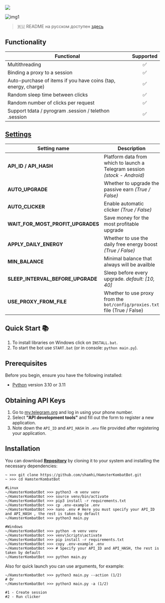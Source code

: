 [<img src="https://img.shields.io/badge/Telegram-%40Me-orange">](https://t.me/sho6ot)


![img1](.github/images/demo.png)

> 🇷🇺 README на русском доступен [здесь](README.md)

## Functionality
| Functional                                                     | Supported |
|----------------------------------------------------------------|:---------:|
| Multithreading                                                 |     ✅     |
| Binding a proxy to a session                                   |     ✅     |
| Auto-purchase of items if you have coins (tap, energy, charge) |     ✅     |
| Random sleep time between clicks                               |     ✅     |
| Random number of clicks per request                            |     ✅     |
| Support tdata / pyrogram .session / telethon .session          |     ✅     |

## [Settings](https://github.com/shamhi/HamsterKombatBot/blob/main/.env-example)
| Setting name                          | Description                                                                              |
|---------------------------------------|------------------------------------------------------------------------------------------|
| **API_ID / API_HASH**                 | Platform data from which to launch a Telegram session _(stock - Android)_                |
| **AUTO_UPGRADE**                      | Whether to upgrade the passive earn _(True / False)_                                     |
| **AUTO_CLICKER**                      | Enable automatic clicker _(True / False)_                                                |
| **WAIT_FOR_MOST_PROFIT_UPGRADES**     | Save money for the most profitable upgrade                                               |
| **APPLY_DAILY_ENERGY**                | Whether to use the daily free energy boost _(True / False)_                              |
| **MIN_BALANCE**                       | Minimal balance that always will be availble                                             |
| **SLEEP_INTERVAL_BEFORE_UPGRADE**     | Sleep before every upgrade. _default: [10, 40]_                                          |
| **USE_PROXY_FROM_FILE**               | Whether to use proxy from the `bot/config/proxies.txt` file (True / False)               |

## Quick Start 📚
1. To install libraries on Windows click on `INSTALL.bat`.
2. To start the bot use `START.bat` (or in console: `python main.py`).

## Prerequisites
Before you begin, ensure you have the following installed:
- [Python](https://www.python.org/downloads/) version 3.10 or 3.11

## Obtaining API Keys
1. Go to [my.telegram.org](https://my.telegram.org) and log in using your phone number.
2. Select **"API development tools"** and fill out the form to register a new application.
3. Note down the `API_ID` and `API_HASH` in `.env` file provided after registering your application.

## Installation
You can download [**Repository**](https://github.com/shamhi/HamsterKombatBot) by cloning it to your system and installing the necessary dependencies:
```shell
~ >>> git clone https://github.com/shamhi/HamsterKombatBot.git
~ >>> cd HamsterKombatBot

#Linux
~/HamsterKombatBot >>> python3 -m venv venv
~/HamsterKombatBot >>> source venv/bin/activate
~/HamsterKombatBot >>> pip3 install -r requirements.txt
~/HamsterKombatBot >>> cp .env-example .env
~/HamsterKombatBot >>> nano .env # Here you must specify your API_ID and API_HASH , the rest is taken by default
~/HamsterKombatBot >>> python3 main.py

#Windows
~/HamsterKombatBot >>> python -m venv venv
~/HamsterKombatBot >>> venv\Scripts\activate
~/HamsterKombatBot >>> pip install -r requirements.txt
~/HamsterKombatBot >>> copy .env-example .env
~/HamsterKombatBot >>> # Specify your API_ID and API_HASH, the rest is taken by default
~/HamsterKombatBot >>> python main.py
```

Also for quick launch you can use arguments, for example:
```shell
~/HamsterKombatBot >>> python3 main.py --action (1/2)
# Or
~/HamsterKombatBot >>> python3 main.py -a (1/2)

#1 - Create session
#2 - Run clicker
```
